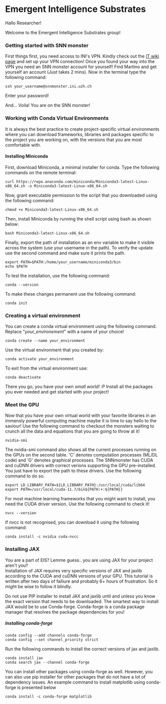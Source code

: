 # Emergent Intelligence Substrates

Hallo Researcher!

Welcome to the Emergent Intelligence Substrates group!

### Getting started with SNN monster

First things first, you need access to INI's VPN. Kindly check out the [IT wiki page](https://services.ini.uzh.ch/wiki/index.php/VPN) and set up your VPN connection! 
Once you found your way into the VPN you need an SNN monster account for yourself! Find Martino and get yourself an account (Just takes 2 mins). Now in the terminal type the following command:

	ssh your_username@snnmonster.ini.uzh.ch

Enter your password!

And... Voila! 
You are on the SNN monster!

### Working with Conda Virtual Environments

It is always the best practice to create project-specific virtual environments where you can download frameworks, libraries and packages specific to the project you are working on, with the versions that you are most comfortable with.

#### Installing Miniconda

First, download Miniconda, a minimal installer for conda. Type the following commands on the remote terminal:

	curl https://repo.anaconda.com/miniconda/Miniconda3-latest-Linux-x86_64.sh -o Miniconda3-latest-Linux-x86_64.sh

Now, grant executable permission to the script that you downloaded using the following command:

	chmod +x Miniconda3-latest-Linux-x86_64.sh

Then, install Miniconda by running the shell script using bash as shown below:

	bash Miniconda3-latest-Linux-x86_64.sh

Finally, export the path of installation as an env variable to make it visible across the system (use your username in the path). To verify the update use the second command and make sure it prints the path.

	export PATH=$PATH:/home/your_username/miniconda3/bin
	echo $PATH

To test the installation, use the following command:

	conda --version

To make these changes permanent use the following command:

	conda init

### Creating a virtual environment

You can create a conda virtual environment using the following command. Replace "<i>your_environement</i>" with a name of your choice!

	conda create --name your_environment

Use the virtual environment that you created by:

	conda activate your_environment

To exit from the virtual environment use:

	conda deactivate

There you go, you have your own <i>small world!</i> :P 
Install all the packages you ever needed and get started with your project!

### Meet the GPU

Now that you have your own virtual world with your favorite libraries in an immensly powerful computing machine maybe it is time to say hello to the saviour! Use the following command to checkout the monsters waiting to crunch all the data and equations that you are going to throw at it!

	nvidia-smi

The nvidia-smi command also shows all the current processes running on the GPUs on the second table. 'C' denotes computation processes (ML/DL code) and 'G' denotes graphical processes. The SNNmonster has CUDA and cuDNN drivers with correct verions supporting the GPU pre-installed. You just have to export the path to these drivers. Use the following command to do so.

	export LD_LIBRARY_PATH=${LD_LIBRARY_PATH}:/usr/local/cuda/lib64
	export PATH=/usr/local/cuda-11.7/bin${PATH:+:${PATH}}

For most machine learning frameworks that you might want to install, you need the CUDA driver version. Use the following command to check it!

	nvcc --version

If nvcc is not recognised, you can download it using the following command:

	conda install -c nvidia cuda-nvcc

### Installing JAX

You are a part of EIS? Lemme guess.. you are using JAX for your project aren't you? <br>
Installation of JAX requires very specific versions of JAX and jaxlib according to the CUDA and cuDNN versions of your GPU. This tutorial is written after two days of failiure and probably 6+ hours of frustration. So it might be wise to follow it blindly.

Do not use PIP installer to install JAX and jaxlib until and unless you know the exact version that needs to be downloaded. The smartest way to install JAX would be to use Conda-forge. Conda-forge is a conda package manager that resolves the package dependencies for you! 

##### <i>Installing conda-forge</i>

	conda config --add channels conda-forge
	conda config --set channel_priority strict

Run the following commands to install the correct versions of jax and jaxlib.

	conda install jax
	conda search jax --channel conda-forge

You can install other packages using conda-forge as well. However, you can also use pip installer for other packages that do not have a lot of dependency issues. 
An example command to install matplotlib using conda-forge is presented below

	conda install -c conda-forge matplotlib
